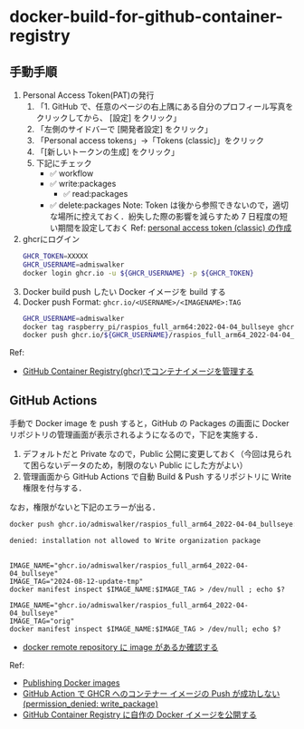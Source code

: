 # docker-build-for-github-container-registry

## 手動手順

1. Personal Access Token(PAT)の発行
   1. 「1. GitHub で、任意のページの右上隅にある自分のプロフィール写真をクリックしてから、 [設定] をクリック」
   1. 「左側のサイドバーで [開発者設定] をクリック」
   1. 「Personal access tokens」→「Tokens (classic)」をクリック
   1. 「[新しいトークンの生成] をクリック」
   1. 下記にチェック
      - ✅ workflow
      - ✅ write:packages
        - ✅ read:packages
      - ✅ delete:packages
   Note: Token は後から参照できないので，適切な場所に控えておく．紛失した際の影響を減らすため 7 日程度の短い期間を設定しておく
   Ref: [personal access token (classic) の作成](https://docs.github.com/ja/authentication/keeping-your-account-and-data-secure/managing-your-personal-access-tokens#personal-access-token-classic-%E3%81%AE%E4%BD%9C%E6%88%90)
1. ghcrにログイン
   ```bash
   GHCR_TOKEN=XXXXX
   GHCR_USERNAME=admiswalker
   docker login ghcr.io -u ${GHCR_USERNAME} -p ${GHCR_TOKEN}
   ```
1. Docker build
   push したい Docker イメージを build する
1. Docker push
   Format: `ghcr.io/<USERNAME>/<IMAGENAME>:TAG`
   ```bash
   GHCR_USERNAME=admiswalker
   docker tag raspberry_pi/raspios_full_arm64:2022-04-04_bullseye ghcr.io/${GHCR_USERNAME}/raspios_full_arm64_2022-04-04_bullseye:2024-08-12-update
   docker push ghcr.io/${GHCR_USERNAME}/raspios_full_arm64_2022-04-04_bullseye:2024-08-12-update
   ```

Ref:
- [GitHub Container Registry(ghcr)でコンテナイメージを管理する](https://qiita.com/Jazuma/items/aca397e081a7825d0dec)

## GitHub Actions

手動で Docker image を push すると，GitHub の Packages の画面に Docker リポジトリの管理画面が表示されるようになるので，下記を実施する．
1. デフォルトだと Private なので，Public 公開に変更しておく（今回は見られて困らないデータのため，制限のない Public にした方がよい）
1. 管理画面から GitHub Actions で自動 Build & Push するリポジトリに Write 権限を付与する．

なお，権限がないと下記のエラーが出る．

```bash
docker push ghcr.io/admiswalker/raspios_full_arm64_2022-04-04_bullseye:2024-08-12-update-tmp
```
```bash
denied: installation not allowed to Write organization package
```

## 

```
IMAGE_NAME="ghcr.io/admiswalker/raspios_full_arm64_2022-04-04_bullseye"
IMAGE_TAG="2024-08-12-update-tmp"
docker manifest inspect $IMAGE_NAME:$IMAGE_TAG > /dev/null ; echo $?
```

```
IMAGE_NAME="ghcr.io/admiswalker/raspios_full_arm64_2022-04-04_bullseye"
IMAGE_TAG="orig"
docker manifest inspect $IMAGE_NAME:$IMAGE_TAG > /dev/null; echo $?
```

- [docker remote repository に image があるか確認する](https://sumito.jp/2023/02/02/docker-remote-repository-%E3%81%AB-image-%E3%81%8C%E3%81%82%E3%82%8B%E3%81%8B%E7%A2%BA%E8%AA%8D%E3%81%99%E3%82%8B/)

Ref:
- [Publishing Docker images](https://docs.github.com/ja/actions/use-cases-and-examples/publishing-packages/publishing-docker-images#publishing-images-to-github-packages)
- [GitHub Action で GHCR へのコンテナー イメージの Push が成功しない (permission_denied: write_package)](https://blog.yukirii.dev/github-action-ghcr-push-error/)
- [GitHub Container Registry に自作の Docker イメージを公開する](https://zenn.dev/515hikaru/articles/migrate-to-ghcr)

